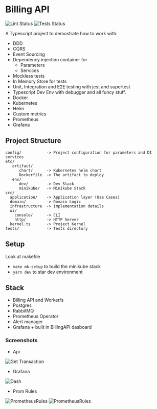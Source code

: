 # Billing API


![Lint Status](https://github.com/jorge07/billing-api/workflows/Lint/badge.svg)
![Tests Status](https://github.com/jorge07/billing-api/workflows/Tests/badge.svg)

A Typescript project to demostrate how to work with:

- DDD
- CQRS
- Event Sourcing
- Dependency injection container for 
  - Parameters
  - Services
- Mockless tests
- In Memory Store for tests
- Unit, Integration and E2E testing with jest and supertest
- Typescript Dev Env with debugger and all funcy stuff.
- Docker
- Kubernetes
- Helm
- Custom metrics
- Prometheus
- Grafana

## Project Structure

```
config/           -> Project configuration for parameters and DI services
etc/
   artifact/
      chart/      -> Kubernetes helm chart
      Dockerfile  -> The artifact to deploy
   env/
      dev/        -> Dev Stack
      minikube/   -> Minikube Stack
src/
  application/    -> Application layer (Use Cases)
  domain/         -> Domain Logic
  infrastructure  -> Implementation details
  ui/
    console/      -> CLI
    http/         -> HTTP Server
  kernel.ts       -> Project Kernel
tests/            -> Tests directory
```

## Setup

Look at makefile

- `make mk-setup` to build the minikube stack
- `yarn dev` to star dev environment

## Stack

- Billing API and Worker/s
- Postgres
- RabbitMQ
- Prometheus Operator
- Alert manager
- Grafana + built in BillingAPI dasboard

### Screenshots

- Api

![Get Transaction](https://i.imgur.com/RFDOvaT.png)

- Grafana

![Dash](https://i.imgur.com/g6wGwgX.png)

- Prom Rules

![PrometheusRules](https://i.imgur.com/HS4lMoA.png)
![PrometheusRules](https://i.imgur.com/SZG76IG.png)
